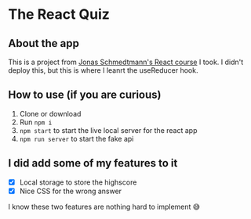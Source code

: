 # The React Quiz

## About the app

This is a project from [Jonas Schmedtmann's React course](https://www.udemy.com/course/the-ultimate-react-course/) I took. I didn't deploy this, but this is where I leanrt the useReducer hook.

## How to use (if you are curious)

1. Clone or download
1. Run `npm i`
1. `npm start` to start the live local server for the react app
1. `npm run server` to start the fake api

## I did add some of my features to it

- [x] Local storage to store the highscore
- [x] Nice CSS for the wrong answer

I know these two features are nothing hard to implement 😅
